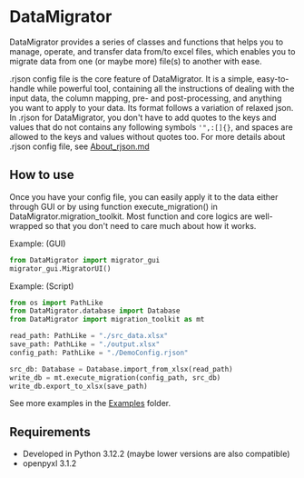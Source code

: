 # DataMigrator

DataMigrator provides a series of classes and functions that helps you to manage, operate, and transfer data from/to excel files, which enables you to migrate data from one (or maybe more) file(s) to another with ease.

.rjson config file is the core feature of DataMigrator. It is a simple, easy-to-handle while powerful tool, containing all the instructions of dealing with the input data, the column mapping, pre- and post-processing, and anything you want to apply to your data. Its format follows a variation of relaxed json. In .rjson for DataMigrator, you don't have to add quotes to the keys and values that do not contains any following symbols `'",:[]{}`, and spaces are allowed to the keys and values without quotes too. For more details about .rjson config file, see [About_rjson.md](https://raw.githubusercontent.com/IcEarthlight/DataMigrator/master/About_rjson.md)

## How to use

Once you have your config file, you can easily apply it to the data either through GUI or by using function execute_migration() in DataMigrator.migration_toolkit. Most function and core logics are well-wrapped so that you don't need to care much about how it works.

Example: (GUI)
``` python
from DataMigrator import migrator_gui
migrator_gui.MigratorUI()
```

Example: (Script)
``` python
from os import PathLike
from DataMigrator.database import Database
from DataMigrator import migration_toolkit as mt

read_path: PathLike = "./src_data.xlsx"
save_path: PathLike = "./output.xlsx"
config_path: PathLike = "./DemoConfig.rjson"

src_db: Database = Database.import_from_xlsx(read_path)
write_db = mt.execute_migration(config_path, src_db)
write_db.export_to_xlsx(save_path)
```
See more examples in the [Examples](https://raw.githubusercontent.com/IcEarthlight/DataMigrator/master/Examples) folder.

## Requirements

- Developed in Python 3.12.2 (maybe lower versions are also compatible)
- openpyxl 3.1.2